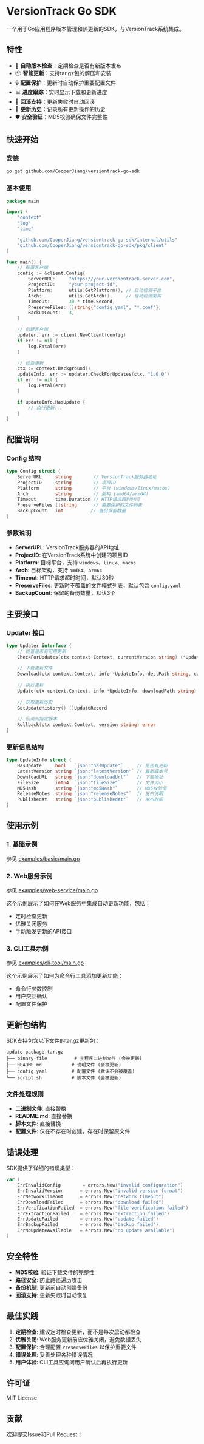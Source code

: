 # VersionTrack Go SDK

一个用于Go应用程序版本管理和热更新的SDK，与VersionTrack系统集成。

## 特性

- 🚀 **自动版本检查**：定期检查是否有新版本发布
- 📦 **智能更新**：支持tar.gz包的解压和安装
- 🔒 **配置保护**：更新时自动保护重要配置文件
- 📊 **进度跟踪**：实时显示下载和更新进度
- 🔄 **回滚支持**：更新失败时自动回滚
- 📝 **更新历史**：记录所有更新操作的历史
- 🛡️ **安全验证**：MD5校验确保文件完整性

## 快速开始

### 安装

```bash
go get github.com/CooperJiang/versiontrack-go-sdk
```

### 基本使用

```go
package main

import (
    "context"
    "log"
    "time"

    "github.com/CooperJiang/versiontrack-go-sdk/internal/utils"
    "github.com/CooperJiang/versiontrack-go-sdk/pkg/client"
)

func main() {
    // 配置客户端
    config := &client.Config{
        ServerURL:     "https://your-versiontrack-server.com",
        ProjectID:     "your-project-id",
        Platform:      utils.GetPlatform(), // 自动检测平台
        Arch:          utils.GetArch(),     // 自动检测架构
        Timeout:       30 * time.Second,
        PreserveFiles: []string{"config.yaml", "*.conf"},
        BackupCount:   3,
    }

    // 创建客户端
    updater, err := client.NewClient(config)
    if err != nil {
        log.Fatal(err)
    }

    // 检查更新
    ctx := context.Background()
    updateInfo, err := updater.CheckForUpdates(ctx, "1.0.0")
    if err != nil {
        log.Fatal(err)
    }

    if updateInfo.HasUpdate {
        // 执行更新...
    }
}
```

## 配置说明

### Config 结构

```go
type Config struct {
    ServerURL     string        // VersionTrack服务器地址
    ProjectID     string        // 项目ID
    Platform      string        // 平台 (windows/linux/macos)
    Arch          string        // 架构 (amd64/arm64)
    Timeout       time.Duration // HTTP请求超时时间
    PreserveFiles []string      // 需要保护的文件列表
    BackupCount   int          // 备份保留数量
}
```

### 参数说明

- **ServerURL**: VersionTrack服务器的API地址
- **ProjectID**: 在VersionTrack系统中创建的项目ID
- **Platform**: 目标平台，支持 `windows`、`linux`、`macos`
- **Arch**: 目标架构，支持 `amd64`、`arm64`
- **Timeout**: HTTP请求超时时间，默认30秒
- **PreserveFiles**: 更新时不覆盖的文件模式列表，默认包含 `config.yaml`
- **BackupCount**: 保留的备份数量，默认3个

## 主要接口

### Updater 接口

```go
type Updater interface {
    // 检查是否有可用更新
    CheckForUpdates(ctx context.Context, currentVersion string) (*UpdateInfo, error)
    
    // 下载更新文件
    Download(ctx context.Context, info *UpdateInfo, destPath string, callback ProgressCallback) error
    
    // 执行更新
    Update(ctx context.Context, info *UpdateInfo, downloadPath string) error
    
    // 获取更新历史
    GetUpdateHistory() []UpdateRecord
    
    // 回滚到指定版本
    Rollback(ctx context.Context, version string) error
}
```

### 更新信息结构

```go
type UpdateInfo struct {
    HasUpdate     bool   `json:"hasUpdate"`     // 是否有更新
    LatestVersion string `json:"latestVersion"` // 最新版本号
    DownloadURL   string `json:"downloadUrl"`   // 下载地址
    FileSize      int64  `json:"fileSize"`      // 文件大小
    MD5Hash       string `json:"md5Hash"`       // MD5校验值
    ReleaseNotes  string `json:"releaseNotes"`  // 发布说明
    PublishedAt   string `json:"publishedAt"`   // 发布时间
}
```

## 使用示例

### 1. 基础示例

参见 [examples/basic/main.go](examples/basic/main.go)

### 2. Web服务示例

参见 [examples/web-service/main.go](examples/web-service/main.go)

这个示例展示了如何在Web服务中集成自动更新功能，包括：
- 定时检查更新
- 优雅关闭服务
- 手动触发更新的API接口

### 3. CLI工具示例

参见 [examples/cli-tool/main.go](examples/cli-tool/main.go)

这个示例展示了如何为命令行工具添加更新功能：
- 命令行参数控制
- 用户交互确认
- 配置文件保护

## 更新包结构

SDK支持包含以下文件的tar.gz更新包：

```
update-package.tar.gz
├── binary-file          # 主程序二进制文件 (会被更新)
├── README.md           # 说明文件 (会被更新)
├── config.yaml         # 配置文件 (默认不会被覆盖)
└── script.sh           # 脚本文件 (会被更新)
```

### 文件处理规则

- **二进制文件**: 直接替换
- **README.md**: 直接替换
- **脚本文件**: 直接替换
- **配置文件**: 仅在不存在时创建，存在时保留原文件

## 错误处理

SDK提供了详细的错误类型：

```go
var (
    ErrInvalidConfig        = errors.New("invalid configuration")
    ErrInvalidVersion      = errors.New("invalid version format")
    ErrNetworkTimeout      = errors.New("network timeout")
    ErrDownloadFailed      = errors.New("download failed")
    ErrVerificationFailed  = errors.New("file verification failed")
    ErrExtractionFailed    = errors.New("extraction failed")
    ErrUpdateFailed        = errors.New("update failed")
    ErrBackupFailed        = errors.New("backup failed")
    ErrNoUpdateAvailable   = errors.New("no update available")
)
```

## 安全特性

- **MD5校验**: 验证下载文件的完整性
- **路径安全**: 防止路径遍历攻击
- **备份机制**: 更新前自动创建备份
- **回滚支持**: 更新失败时自动恢复

## 最佳实践

1. **定期检查**: 建议定时检查更新，而不是每次启动都检查
2. **优雅关闭**: Web服务更新前应优雅关闭，避免数据丢失
3. **配置保护**: 合理配置 `PreserveFiles` 以保护重要文件
4. **错误处理**: 妥善处理各种错误情况
5. **用户体验**: CLI工具应询问用户确认后再执行更新

## 许可证

MIT License

## 贡献

欢迎提交Issue和Pull Request！